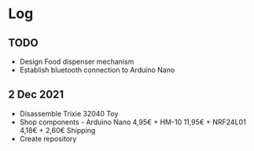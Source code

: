 Log
===

TODO
----

- Design Food dispenser mechanism
- Establish bluetooth connection to Arduino Nano

2 Dec 2021
----------

- Disassemble Trixie 32040 Toy
- Shop components - Arduino Nano 4,95€ + HM-10 11,95€ + NRF24L01 4,18€ + 2,60€ Shipping
- Create repository
